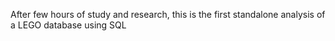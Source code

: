 After few hours of study and research, this is the first standalone analysis of a LEGO database using SQL

